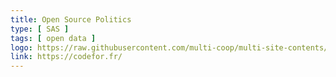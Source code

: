 ```yaml
---
title: Open Source Politics
type: [ SAS ]
tags: [ open data ]
logo: https://raw.githubusercontent.com/multi-coop/multi-site-contents/maj-edito/texts/network/images/logo-codeforfrance.png
link: https://codefor.fr/
---
```

